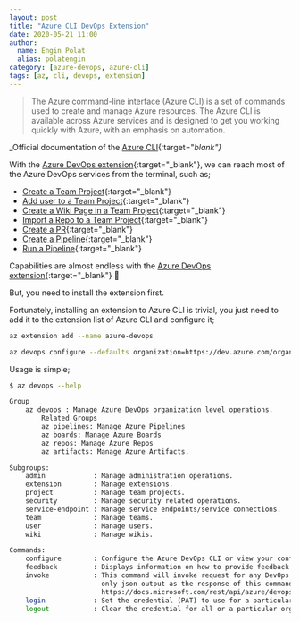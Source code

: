 ```yaml
---
layout: post
title: "Azure CLI DevOps Extension"
date: 2020-05-21 11:00
author:
  name: Engin Polat
  alias: polatengin
category: [azure-devops, azure-cli]
tags: [az, cli, devops, extension]
---
```

> The Azure command-line interface (Azure CLI) is a set of commands used to create and manage Azure resources. The Azure CLI is available across Azure services and is designed to get you working quickly with Azure, with an emphasis on automation.

_Official documentation of the [Azure CLI](https://docs.microsoft.com/en-us/cli/azure/?view=azure-cli-latest){:target="_blank"}_

With the [Azure DevOps extension](https://docs.microsoft.com/en-us/cli/azure/ext/azure-devops/devops?view=azure-cli-latest){:target="_blank"}, we can reach most of the Azure DevOps services from the terminal, such as;

* [Create a Team Project](https://docs.microsoft.com/en-us/cli/azure/ext/azure-devops/devops/project?view=azure-cli-latest#ext-azure-devops-az-devops-project-create){:target="_blank"}
* [Add user to a Team Project](https://docs.microsoft.com/en-us/cli/azure/ext/azure-devops/devops/user?view=azure-cli-latest#ext-azure-devops-az-devops-user-add){:target="_blank"}
* [Create a Wiki Page in a Team Project](https://docs.microsoft.com/en-us/cli/azure/ext/azure-devops/devops/wiki?view=azure-cli-latest#ext-azure-devops-az-devops-wiki-create){:target="_blank"}
* [Import a Repo to a Team Project](https://docs.microsoft.com/en-us/cli/azure/ext/azure-devops/repos/import?view=azure-cli-latest){:target="_blank"}
* [Create a PR](https://docs.microsoft.com/en-us/cli/azure/ext/azure-devops/repos/pr?view=azure-cli-latest#ext-azure-devops-az-repos-pr-create){:target="_blank"}
* [Create a Pipeline](https://docs.microsoft.com/en-us/cli/azure/ext/azure-devops/pipelines?view=azure-cli-latest#ext-azure-devops-az-pipelines-create){:target="_blank"}
* [Run a Pipeline](https://docs.microsoft.com/en-us/cli/azure/ext/azure-devops/pipelines?view=azure-cli-latest#ext-azure-devops-az-pipelines-run){:target="_blank"}

Capabilities are almost endless with the [Azure DevOps extension](https://docs.microsoft.com/en-us/azure/devops/cli/?view=azure-devops){:target="_blank"} 🎉

But, you need to install the extension first.

Fortunately, installing an extension to Azure CLI is trivial, you just need to add it to the extension list of Azure CLI and configure it;

```bash
az extension add --name azure-devops

az devops configure --defaults organization=https://dev.azure.com/organizationName project=projectName
```

Usage is simple;

```bash
$ az devops --help

Group
    az devops : Manage Azure DevOps organization level operations.
        Related Groups
        az pipelines: Manage Azure Pipelines
        az boards: Manage Azure Boards
        az repos: Manage Azure Repos
        az artifacts: Manage Azure Artifacts.

Subgroups:
    admin            : Manage administration operations.
    extension        : Manage extensions.
    project          : Manage team projects.
    security         : Manage security related operations.
    service-endpoint : Manage service endpoints/service connections.
    team             : Manage teams.
    user             : Manage users.
    wiki             : Manage wikis.

Commands:
    configure        : Configure the Azure DevOps CLI or view your configuration.
    feedback         : Displays information on how to provide feedback to the Azure DevOps CLI team.
    invoke           : This command will invoke request for any DevOps area and resource. Please use
                       only json output as the response of this command is not fixed. Helpful docs -
                       https://docs.microsoft.com/rest/api/azure/devops/.
    login            : Set the credential (PAT) to use for a particular organization.
    logout           : Clear the credential for all or a particular organization.
```
